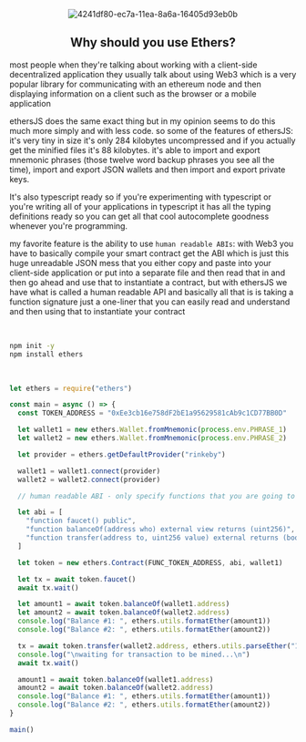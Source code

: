 <div align="center">

![4241df80-ec7a-11ea-8a6a-16405d93eb0b](https://user-images.githubusercontent.com/55017307/134694697-cdc830ba-8fb6-4b3d-9144-d3cb40563a5b.jpg)

## Why should you use Ethers?

</div>

most people when they're talking about working with a client-side decentralized application they usually talk about using Web3 which is a very popular library for communicating with an ethereum node and then displaying information on a client such as the browser or a mobile application

ethersJS does the same exact thing but in my opinion seems to do this much more simply and with less code. so some of the features of ethersJS: it's very tiny in size it's only 284 kilobytes uncompressed and if you actually get the minified files it's 88 kilobytes. it's able to import and export mnemonic phrases (those twelve word backup phrases you see all the time), import and export JSON wallets and then import and export private keys.

It's also typescript ready so if you're experimenting with typescript or you're writing all of your applications in typescript it has all the typing definitions ready so you can get all that cool autocomplete goodness whenever you're programming.

my favorite feature is the ability to use `human readable ABIs`: with Web3 you have to basically compile your smart contract get the ABI which is just this huge unreadable JSON mess that you either copy and paste into your client-side application or put into a separate file and then read that in and then go ahead and use that to instantiate a contract, but with ethersJS we have what is called a human
readable API and basically all that is is taking a function signature just a one-liner that you can easily read and understand and then using that to instantiate your contract

<br>

```bash
npm init -y
npm install ethers
```

<br>

```javascript
let ethers = require("ethers")

const main = async () => {
  const TOKEN_ADDRESS = "0xEe3cb16e758dF2bE1a95629581cAb9c1CD77BB0D"

  let wallet1 = new ethers.Wallet.fromMnemonic(process.env.PHRASE_1)
  let wallet2 = new ethers.Wallet.fromMnemonic(process.env.PHRASE_2)

  let provider = ethers.getDefaultProvider("rinkeby")

  wallet1 = wallet1.connect(provider)
  wallet2 = wallet2.connect(provider)

  // human readable ABI - only specify functions that you are going to use

  let abi = [
    "function faucet() public",
    "function balanceOf(address who) external view returns (uint256)",
    "function transfer(address to, uint256 value) external returns (bool)",
  ]

  let token = new ethers.Contract(FUNC_TOKEN_ADDRESS, abi, wallet1)

  let tx = await token.faucet()
  await tx.wait()

  let amount1 = await token.balanceOf(wallet1.address)
  let amount2 = await token.balanceOf(wallet2.address)
  console.log("Balance #1: ", ethers.utils.formatEther(amount1))
  console.log("Balance #2: ", ethers.utils.formatEther(amount2))

  tx = await token.transfer(wallet2.address, ethers.utils.parseEther("100"))
  console.log("\nwaiting for transaction to be mined...\n")
  await tx.wait()

  amount1 = await token.balanceOf(wallet1.address)
  amount2 = await token.balanceOf(wallet2.address)
  console.log("Balance #1: ", ethers.utils.formatEther(amount1))
  console.log("Balance #2: ", ethers.utils.formatEther(amount2))
}

main()
```
